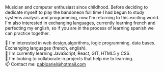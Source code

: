 Musician and computer enthusiast since childhood. Before deciding to dedicate myself to play the bandoneon full time I had begun to study systems analysis and programming, now I'm returning to this exciting world.
I'm also interested in exchanging languages, currently learning french and perfecting my english, so if you are in the process of learning spanish we can practice together.

👀 I'm interested in web design,algorithms, logic programming, data bases. Exchanging languages (french, english).<br>
🌱 I'm currently learning JavaScript, React, GIT, HTML5 y CSS.<br>
💞️ I'm looking to collaborate in projects that help me to learning.<br>
📫 Contact me: pabloariel@hotmail.com<br>
